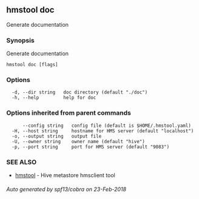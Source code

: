 ## hmstool doc

Generate documentation

### Synopsis

Generate documentation

```
hmstool doc [flags]
```

### Options

```
  -d, --dir string   doc directory (default "./doc")
  -h, --help         help for doc
```

### Options inherited from parent commands

```
      --config string   config file (default is $HOME/.hmstool.yaml)
  -H, --host string     hostname for HMS server (default "localhost")
  -o, --output string   output file
  -U, --owner string    owner name (default "hive")
  -p, --port string     port for HMS server (default "9083")
```

### SEE ALSO

* [hmstool](hmstool.md)	 - Hive metastore hmsclient tool

###### Auto generated by spf13/cobra on 23-Feb-2018
